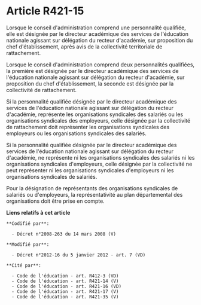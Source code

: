 # Article R421-15

Lorsque le conseil d'administration comprend une personnalité qualifiée, elle est désignée par               le directeur
académique des services de l'éducation nationale agissant sur délégation du recteur d'académie, sur proposition du chef
d'établissement, après avis de la collectivité territoriale de rattachement. 

Lorsque le conseil d'administration comprend deux personnalités qualifiées, la première est désignée par               le
directeur académique des services de l'éducation nationale agissant sur délégation du recteur d'académie, sur proposition du
chef d'établissement, la seconde est désignée par la collectivité de rattachement. 

Si la personnalité qualifiée désignée par               le directeur académique des services de l'éducation nationale
agissant sur délégation du recteur d'académie, représente les organisations syndicales des salariés ou les organisations
syndicales des employeurs, celle désignée par la collectivité de rattachement doit représenter les organisations syndicales
des employeurs ou les organisations syndicales des salariés. 

Si la personnalité qualifiée désignée par               le directeur académique des services de l'éducation nationale
agissant sur délégation du recteur d'académie, ne représente ni les organisations syndicales des salariés ni les
organisations syndicales d'employeurs, celle désignée par la collectivité ne peut représenter ni les organisations syndicales
d'employeurs ni les organisations syndicales de salariés. 

Pour la désignation de représentants des organisations syndicales de salariés ou d'employeurs, la représentativité au plan
départemental des organisations doit être prise en compte.

**Liens relatifs à cet article**

	**Codifié par**:

	  - Décret n°2008-263 du 14 mars 2008 (V)

	**Modifié par**:

	  - Décret n°2012-16 du 5 janvier 2012 - art. 7 (VD)

	**Cité par**:

	  - Code de l'éducation - art. R412-3 (VD)
	  - Code de l'éducation - art. R421-14 (V)
	  - Code de l'éducation - art. R421-16 (VD)
	  - Code de l'éducation - art. R421-17 (V)
	  - Code de l'éducation - art. R421-35 (V)
